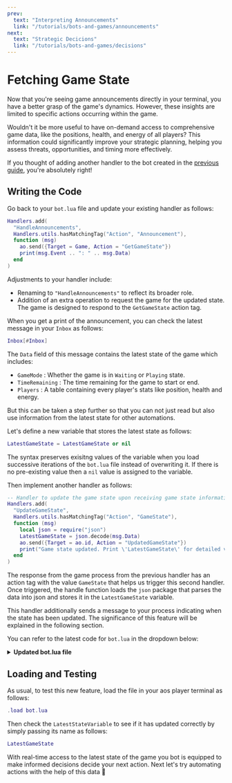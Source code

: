 ```yaml
---
prev:
  text: "Interpreting Announcements"
  link: "/tutorials/bots-and-games/announcements"
next:
  text: "Strategic Decicions"
  link: "/tutorials/bots-and-games/decisions"
---
```


# Fetching Game State

Now that you're seeing game announcements directly in your terminal, you have a better grasp of the game's dynamics. However, these insights are limited to specific actions occurring within the game.

Wouldn't it be more useful to have on-demand access to comprehensive game data, like the positions, health, and energy of all players? This information could significantly improve your strategic planning, helping you assess threats, opportunities, and timing more effectively.

If you thought of adding another handler to the bot created in the [previous guide](announcements), you're absolutely right!

## Writing the Code

Go back to your `bot.lua` file and update your existing handler as follows:

```lua
Handlers.add(
  "HandleAnnouncements",
  Handlers.utils.hasMatchingTag("Action", "Announcement"),
  function (msg)
    ao.send({Target = Game, Action = "GetGameState"})
    print(msg.Event .. ": " .. msg.Data)
  end
)
```

Adjustments to your handler include:

- Renaming to `"HandleAnnouncements"` to reflect its broader role.
- Addition of an extra operation to request the game for the updated state. The game is designed to respond to the `GetGameState` action tag.

When you get a print of the announcement, you can check the latest message in your `Inbox` as follows:

```lua
Inbox[#Inbox]
```

The `Data` field of this message contains the latest state of the game which includes:

- `GameMode` : Whether the game is in `Waiting` or `Playing` state.
- `TimeRemaining` : The time remaining for the game to start or end.
- `Players` : A table containing every player's stats like position, health and energy.

But this can be taken a step further so that you can not just read but also use information from the latest state for other automations.

Let's define a new variable that stores the latest state as follows:

```lua
LatestGameState = LatestGameState or nil
```

The syntax preserves exisitng values of the variable when you load successive iterations of the `bot.lua` file instead of overwriting it. If there is no pre-existing value then a `nil` value is assigned to the variable.

Then implement another handler as follows:

```lua
-- Handler to update the game state upon receiving game state information.
Handlers.add(
  "UpdateGameState",
  Handlers.utils.hasMatchingTag("Action", "GameState"),
  function (msg)
    local json = require("json")
    LatestGameState = json.decode(msg.Data)
    ao.send({Target = ao.id, Action = "UpdatedGameState"})
    print("Game state updated. Print \'LatestGameState\' for detailed view.")
  end
)
```

The response from the game process from the previous handler has an action tag with the value `GameState` that helps us trigger this second handler. Once triggered, the handle function loads the `json` package that parses the data into json and stores it in the `LatestGameState` variable.

This handler additionally sends a message to your process indicating when the state has been updated. The significance of this feature will be explained in the following section.

You can refer to the latest code for `bot.lua` in the dropdown below:

<details>
  <summary><strong>Updated bot.lua file</strong></summary>

```lua
LatestGameState = LatestGameState or nil

Handlers.add(
"HandleAnnouncements",
Handlers.utils.hasMatchingTag("Action", "Announcement"),
function (msg)
  ao.send({Target = Game, Action = "GetGameState"})
  print(msg.Event .. ": " .. msg.Data)
end
)

Handlers.add(
"UpdateGameState",
Handlers.utils.hasMatchingTag("Action", "GameState"),
function (msg)
  local json = require("json")
  LatestGameState = json.decode(msg.Data)
  ao.send({Target = ao.id, Action = "UpdatedGameState"})
  print("Game state updated. Print \'LatestGameState\' for detailed view.")
end
)
```

</details>

## Loading and Testing

As usual, to test this new feature, load the file in your aos player terminal as follows:

```lua
.load bot.lua
```

Then check the `LatestStateVariable` to see if it has updated correctly by simply passing its name as follows:

```lua
LatestGameState
```

With real-time access to the latest state of the game you bot is equipped to make informed decisions decide your next action. Next let's try automating actions with the help of this data 🚶
